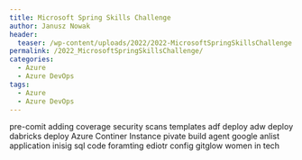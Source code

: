 ```yaml
---
title: Microsoft Spring Skills Challenge
author: Janusz Nowak
header:
  teaser: /wp-content/uploads/2022/2022-MicrosoftSpringSkillsChallenge.jpg
permalink: /2022_MicrosoftSpringSkillsChallenge/
categories:
  - Azure
  - Azure DevOps
tags:
  - Azure
  - Azure DevOps
---
```


pre-comit
adding coverage
security scans
templates
adf deploy
adw deploy
dabricks deploy
Azure Continer Instance pivate
build agent
google anlist
application inisig
sql code foramting
ediotr config
gitglow
women in tech
